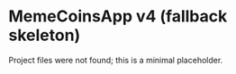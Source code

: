 # MemeCoinsApp v4 (fallback skeleton)

Project files were not found; this is a minimal placeholder.
